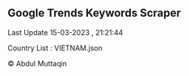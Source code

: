 

## Google Trends Keywords Scraper 
 
Last Update 15-03-2023 , 21:21:44

Country List :
VIETNAM.json



© Abdul Muttaqin 
